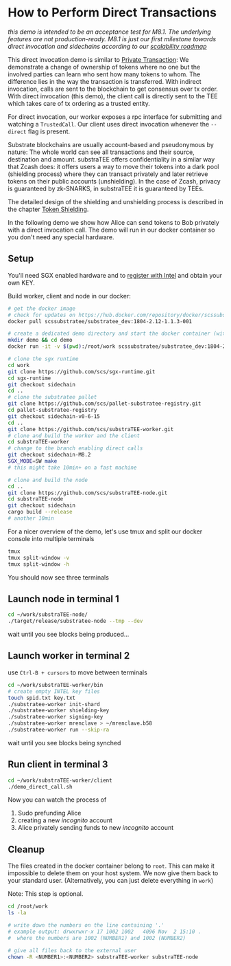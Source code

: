 
# How to Perform Direct Transactions

*this demo is intended to be an acceptance test for M8.1. The underlying features are not production-ready. M8.1 is just our first milestone towards direct invocation and sidechains according to our [scalability roadmap](https://polkadot.polkassembly.io/post/111)*

This direct invocation demo is similar to [Private Transaction](./howto_private_tx.md): We demonstrate a change of ownership of tokens where no one but the involved parties can learn who sent how many tokens to whom. The difference lies in the way the transaction is transferred. With indirect invocation, calls are sent to the blockchain to get consensus over tx order. With direct invocation (this demo), the client call is directly sent to the TEE which takes care of tx ordering as a trusted entity.

For direct invocation, our worker exposes a rpc interface for submitting and watching a `TrustedCall`. Our client uses direct invocation whenever the `--direct` flag is present.

Substrate blockchains are usually account-based and pseudonymous by nature: The whole world can see all transactions and their source, destination and amount. substraTEE offers confidentiality in a similar way that Zcash does: it offers users a way to move their tokens into a dark pool (shielding process) where they can transact privately and later retrieve tokens on their public accounts (unshielding). In the case of Zcash, privacy is guaranteed by zk-SNARKS, in substraTEE it is guaranteed by TEEs.

The detailed design of the shielding and unshielding process is described in the chapter [Token Shielding](./token_shielding.md).

In the following demo we show how Alice can send tokens to Bob privately with a direct invocation call. The demo will run in our docker container so you don't need any special hardware. 

## Setup

You'll need SGX enabled hardware and to [register with Intel](./howto_worker.md#intel-sgx-development-and-production-commercial-license) and obtain your own KEY.

Build worker, client and node in our docker:

```bash
# get the docker image
# check for updates on https://hub.docker.com/repository/docker/scssubstratee/substratee_dev
docker pull scssubstratee/substratee_dev:1804-2.12-1.1.3-001

# create a dedicated demo directory and start the docker container (with sgx support)
mkdir demo && cd demo
docker run -it -v $(pwd):/root/work scssubstratee/substratee_dev:1804-2.12-1.1.3-001 /bin/bash

# clone the sgx runtime
cd work
git clone https://github.com/scs/sgx-runtime.git
cd sgx-runtime
git checkout sidechain
cd ..
# clone the substratee pallet
git clone https://github.com/scs/pallet-substratee-registry.git
cd pallet-substratee-registry
git checkout sidechain-v0-6-15
cd ..
git clone https://github.com/scs/substraTEE-worker.git
# clone and build the worker and the client
cd substraTEE-worker
# change to the branch enabling direct calls
git checkout sidechain-M8.2
SGX_MODE=SW make
# this might take 10min+ on a fast machine

# clone and build the node
cd ..
git clone https://github.com/scs/substraTEE-node.git
cd substraTEE-node
git checkout sidechain
cargo build --release
# another 10min
```

For a nicer overview of the demo, let's use tmux and split our docker console into multiple terminals

```bash
tmux
tmux split-window -v
tmux split-window -h
```

You should now see three terminals

## Launch node in terminal 1

```bash
cd ~/work/substraTEE-node/
./target/release/substratee-node --tmp --dev
```

wait until you see blocks being produced...

## Launch worker in terminal 2

use `Ctrl-B + cursors` to move between terminals

```bash
cd ~/work/substraTEE-worker/bin
# create empty INTEL key files
touch spid.txt key.txt
./substratee-worker init-shard
./substratee-worker shielding-key
./substratee-worker signing-key
./substratee-worker mrenclave > ~/mrenclave.b58
./substratee-worker run --skip-ra
```
wait until you see blocks being synched

## Run client in terminal 3

```bash
cd ~/work/substraTEE-worker/client
./demo_direct_call.sh
```

Now you can watch the process of

1. Sudo prefunding Alice
2. creating a new *incognito* account
3. Alice privately sending funds to new *incognito* account

## Cleanup
The files created in the docker container belong to `root`. This can make it impossible to delete them on your host system. We now give them back to your standard user. (Alternatively, you can just delete everything in `work`)

Note: This step is optional.

```bash
cd /root/work
ls -la

# write down the numbers on the line containing '.'
# example output: drwxrwxr-x 17 1002 1002   4096 Nov  2 15:10 .
#  where the numbers are 1002 (NUMBER1) and 1002 (NUMBER2)

# give all files back to the external user
chown -R <NUMBER1>:<NUMBER2> substraTEE-worker substraTEE-node
```
